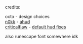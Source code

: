 credits:

octo - design choices<br>
[n0kk](https://github.com/n0kk) - [ahud](https://github.com/n0kk/ahud)<br>
[criticalflaw](https://github.com/CriticalFlaw) - [default hud fixes](https://github.com/CriticalFlaw/TF2HUD.Fixes)

also runescape font somewhere idk
